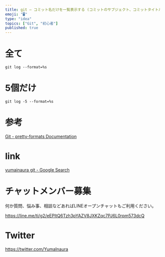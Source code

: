 ```yaml
---
title: git – コミット名だけを一覧表示する (コミットのサブジェクト、コミットタイトル)
emoji: "🖥"
type: "idea"
topics: ["Git", "初心者"]
published: true
---
```


# 全て

```
git log --format=%s
```

# 5個だけ

```
git log -5 --format=%s
```

# 参考

[Git - pretty-formats Documentation](https://git-scm.com/docs/pretty-formats)

# link

[yumainaura git - Google Search](https://www.google.com/search?q=yumainaura+git&oq=yumainaura+git&aqs=chrome..69i57j69i60l3j69i65l2.1423j0j7&sourceid=chrome&ie=UTF-8)








<!-- Update From Qiita API -->

# チャットメンバー募集


何か質問、悩み事、相談などあればLINEオープンチャットもご利用ください。

https://line.me/ti/g2/eEPltQ6Tzh3pYAZV8JXKZqc7PJ6L0rpm573dcQ





# Twitter


https://twitter.com/YumaInaura


<!-- Update From Qiita API -->


